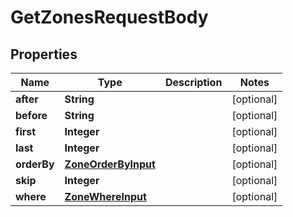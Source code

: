 

# GetZonesRequestBody


## Properties

Name | Type | Description | Notes
------------ | ------------- | ------------- | -------------
**after** | **String** |  |  [optional]
**before** | **String** |  |  [optional]
**first** | **Integer** |  |  [optional]
**last** | **Integer** |  |  [optional]
**orderBy** | [**ZoneOrderByInput**](ZoneOrderByInput.md) |  |  [optional]
**skip** | **Integer** |  |  [optional]
**where** | [**ZoneWhereInput**](ZoneWhereInput.md) |  |  [optional]



